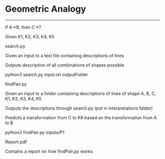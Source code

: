 # Geometric Analogy

-----
If A->B, then C->?

Given K1, K2, K3, K4, K5


search.py

Given an input to a text file containing descriptions of lines

Outputs description of all combinations of shapes possible

python3 search.py input.txt outputFolder


findPair.py

Given an input to a folder containing descriptions of lines of shape A, B, C, K1, K2, K3, K4, K5

Outputs the descriptions through search.py (put in interpretations folder)

Predicts a transformation from C to K# based on the transformation from A to B

python3 findPair.py inputs/P1


Report.pdf

Contains a report on how findPair.py works